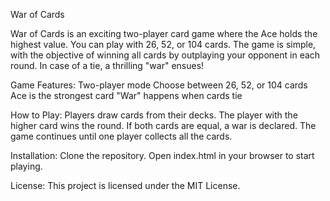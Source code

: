 War of Cards

War of Cards is an exciting two-player card game where the Ace holds the highest value. You can play with 26, 52, or 104 cards. The game is simple, with the objective of winning all cards by outplaying your opponent in each round. In case of a tie, a thrilling "war" ensues!

Game Features:
Two-player mode
Choose between 26, 52, or 104 cards
Ace is the strongest card
"War" happens when cards tie

How to Play:
Players draw cards from their decks.
The player with the higher card wins the round.
If both cards are equal, a war is declared.
The game continues until one player collects all the cards.

Installation:
Clone the repository.
Open index.html in your browser to start playing.

License:
This project is licensed under the MIT License.
